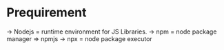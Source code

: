 # Prequirement

-> Nodejs = runtime environment for JS Libraries.
-> npm = node package manager => npmjs
-> npx = node package executor
